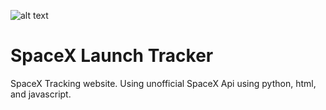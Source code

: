 ![alt text](https://www.teslarati.com/wp-content/uploads/2019/04/Falcon-Heavy-Flight-2-liftoff-Pauline-Acalin-6-2-c.jpg)
# SpaceX Launch Tracker
SpaceX Tracking website. Using unofficial SpaceX Api using python, html, and javascript. 
